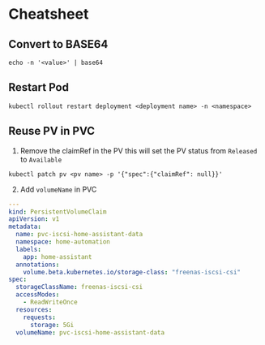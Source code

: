 # Cheatsheet

## Convert to BASE64
```batch
echo -n '<value>' | base64
```

## Restart Pod
```batch
kubectl rollout restart deployment <deployment name> -n <namespace>
```

## Reuse PV in PVC
1. Remove the claimRef in the PV this will set the PV status from ```Released``` to ```Available```
```
kubectl patch pv <pv name> -p '{"spec":{"claimRef": null}}'
```
2. Add ```volumeName``` in PVC
```yaml
---
kind: PersistentVolumeClaim
apiVersion: v1
metadata:
  name: pvc-iscsi-home-assistant-data
  namespace: home-automation
  labels:
    app: home-assistant
  annotations:
    volume.beta.kubernetes.io/storage-class: "freenas-iscsi-csi"
spec:
  storageClassName: freenas-iscsi-csi
  accessModes:
    - ReadWriteOnce
  resources:
    requests:
      storage: 5Gi
  volumeName: pvc-iscsi-home-assistant-data
```
